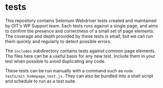 # tests
This repository contains Selenium Webdriver tests created and maintained by OIT's WP Support team. Each tests runs against a single page, 
and aims to confirm the presence and correctness of a small set of page elements. The coverage and depth provided by these tests is small, 
but we can run them quickly and regularly to detect possible errors.

The `includes` subdirectory contains tests against common page elements. The files here can be a useful basis for any new test. Include 
them in your test when possible to avoid duplicating any code.

These tests can be run manually with a command such as `node tests/oit_homepage_test.js`. They can also be bundled into a shell script and 
schedule to run as a test suite.
